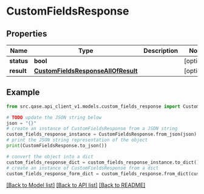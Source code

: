 # CustomFieldsResponse


## Properties

Name | Type | Description | Notes
------------ | ------------- | ------------- | -------------
**status** | **bool** |  | [optional] 
**result** | [**CustomFieldsResponseAllOfResult**](CustomFieldsResponseAllOfResult.md) |  | [optional] 

## Example

```python
from src.qase.api_client_v1.models.custom_fields_response import CustomFieldsResponse

# TODO update the JSON string below
json = "{}"
# create an instance of CustomFieldsResponse from a JSON string
custom_fields_response_instance = CustomFieldsResponse.from_json(json)
# print the JSON string representation of the object
print(CustomFieldsResponse.to_json())

# convert the object into a dict
custom_fields_response_dict = custom_fields_response_instance.to_dict()
# create an instance of CustomFieldsResponse from a dict
custom_fields_response_form_dict = custom_fields_response.from_dict(custom_fields_response_dict)
```
[[Back to Model list]](../README.md#documentation-for-models) [[Back to API list]](../README.md#documentation-for-api-endpoints) [[Back to README]](../README.md)


